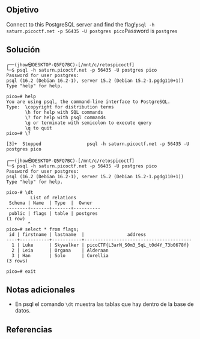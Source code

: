 ## Objetivo
Connect to this PostgreSQL server and find the flag!`psql -h saturn.picoctf.net -p 56435 -U postgres pico`Password is `postgres`
## Solución
```
┌──(jhow㉿DESKTOP-Q5FQ7BC)-[/mnt/c/retospicoctf]
└─$ psql -h saturn.picoctf.net -p 56435 -U postgres pico
Password for user postgres:
psql (16.2 (Debian 16.2-1), server 15.2 (Debian 15.2-1.pgdg110+1))
Type "help" for help.

pico=# help
You are using psql, the command-line interface to PostgreSQL.
Type:  \copyright for distribution terms
       \h for help with SQL commands
       \? for help with psql commands
       \g or terminate with semicolon to execute query
       \q to quit
pico=# \?

[3]+  Stopped                 psql -h saturn.picoctf.net -p 56435 -U postgres pico

┌──(jhow㉿DESKTOP-Q5FQ7BC)-[/mnt/c/retospicoctf]
└─$ psql -h saturn.picoctf.net -p 56435 -U postgres pico
Password for user postgres:
psql (16.2 (Debian 16.2-1), server 15.2 (Debian 15.2-1.pgdg110+1))
Type "help" for help.

pico-# \dt
         List of relations
 Schema | Name  | Type  |  Owner
--------+-------+-------+----------
 public | flags | table | postgres
(1 row)
        ^
pico=# select * from flags;
 id | firstname | lastname  |                address
----+-----------+-----------+----------------------------------------
  1 | Luke      | Skywalker | picoCTF{L3arN_S0m3_5qL_t0d4Y_73b0678f}
  2 | Leia      | Organa    | Alderaan
  3 | Han       | Solo      | Corellia
(3 rows)

pico=# exit
```
## Notas adicionales
+ En psql el comando `\dt` muestra las tablas que hay dentro de la base de datos.
## Referencias
